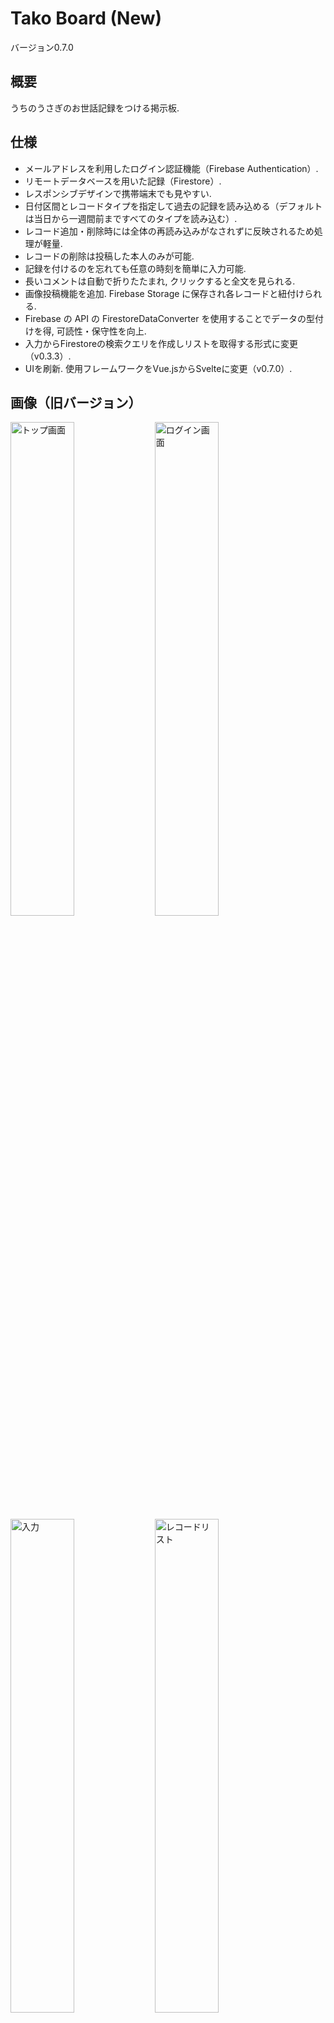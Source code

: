 # Tako Board (New)

バージョン0.7.0

## 概要

うちのうさぎのお世話記録をつける掲示板.

## 仕様

- メールアドレスを利用したログイン認証機能（Firebase Authentication）.
- リモートデータベースを用いた記録（Firestore）.
- レスポンシブデザインで携帯端末でも見やすい.
- 日付区間とレコードタイプを指定して過去の記録を読み込める（デフォルトは当日から一週間前まですべてのタイプを読み込む）.
- レコード追加・削除時には全体の再読み込みがなされずに反映されるため処理が軽量.
- レコードの削除は投稿した本人のみが可能.
- 記録を付けるのを忘れても任意の時刻を簡単に入力可能.
- 長いコメントは自動で折りたたまれ, クリックすると全文を見られる.
- 画像投稿機能を追加. Firebase Storage に保存され各レコードと紐付けられる.
- Firebase の API の FirestoreDataConverter を使用することでデータの型付けを得, 可読性・保守性を向上.
- 入力からFirestoreの検索クエリを作成しリストを取得する形式に変更（v0.3.3）.
- UIを刷新. 使用フレームワークをVue.jsからSvelteに変更（v0.7.0）.

## 画像（旧バージョン）

<p>
<img alt="トップ画面" src="https://user-images.githubusercontent.com/38373453/172039350-6e398f0c-c1f2-4e0c-ad02-fa18ffcf6862.jpg" width="45%">
<img alt="ログイン画面" src="https://user-images.githubusercontent.com/38373453/172039382-ece9ce18-8dbc-4311-806a-63aeceb807a6.jpg" width="45%">
<img alt="入力" src="https://user-images.githubusercontent.com/38373453/172039496-e5a79720-543e-4283-8a9f-8bbe4af1aae4.jpg" width="45%">
<img alt="レコードリスト" src="https://user-images.githubusercontent.com/38373453/172039458-2f4b2fbd-e42c-4717-936e-9b453fa8c0f9.jpg" width="45%">
</p>

## 画像（新バージョン）

<p>
<img alt="トップ画面" src="https://user-images.githubusercontent.com/38373453/215893175-af18d8cd-bc93-4445-b1ef-553688af9e3f.PNG" width="45%">
<img alt="ログイン画面" src="https://user-images.githubusercontent.com/38373453/215893172-bbc2556d-c915-4fe5-9d14-9c93a8400737.jpg" width="45%">
<img alt="入力" src="https://user-images.githubusercontent.com/38373453/215893168-166e62e4-692b-4284-932c-75308566b479.PNG" width="45%">
<img alt="レコードリスト" src="https://user-images.githubusercontent.com/38373453/215893163-5ac237cc-5497-462a-be8a-708d92edae8c.jpg" width="45%">
<p/>

## 使用技術

v0.5.0まで：

- Firebase（Firestore, Authentication, Storage）
- Vue.js 3（Composition API）
- Typescript
- SCSS

v0.7.0以降：

- Firebase（Firestore, Authentication, Storage）
- SvelteKit
- Typescript

## 注意

- 家族専用なので現在新規登録等は不可能.
- 旧Tako Boardのリポジトリは[ここ](https://github.com/littleIkawa/tako_board_easy_app).
Firebaseの設定は完全に同一.
- `yarn create svelte`はNodeのバージョンが17.xでないと動かない.
しかし, SveltekitはNodeバージョンが19.xでないと`yarn install`で弾かれる.
そのため`nodenv`で上のディレクトリは`17.0.1`にし, このリポジトリのルートで`19.3.0`にしている.
- `yarn install`で作られるデフォルト状態の`.prettierrc`で指定されたルールでは, スペースではなくタブを使うなど好きじゃないルールが多かった.
そのため最初のコミットよりも前に, それらのルールを消去し, 全ファイルのタブ文字をスペース2個に置き換える作業をしている.
- `vite.config.js`と`tsconfig.json`におけるエイリアス解決設定もデフォルトでは含まれていない.

## 更新履歴

- 2021/11/03：開発開始（[旧リポジトリ](https://github.com/littleIkawa/tako_board_easy_app)）。
- 2021/11/09：初版v0.1.0公開。
- 2022/02/20：任意時刻入力機能やコメントの折りたたみ機能を追加してv0.2.0を公開。
- 2022/06/08：写真アップロード機能等を追加しv0.3.0を公開。
- 2022/06/09：コードのリファクタリングと最適化を行ったv0.3.1を公開。
- 2022/06/21：年表記を削除（v0.3.2）。
- 2022/07/30：レコード検索機能を追加（v0.3.3）。
- 2022/08/08：デザインを大幅に変更し、v0.4.0を公開。
- 2023/01/18：UIを刷新。機能は変わっていないが、開発に用いたフレームワークも変更した（Vue.jsからSvelte）。シングルページアプリケーションではなくなり、CSSフレームワークの使用をやめた（v0.7.0とする）。
- 2023/01/19：ファイルアップローダーの不具合を修正（v0.7.1）。
